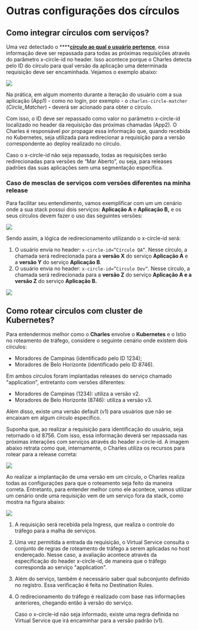# Outras configurações dos círculos

## Como integrar círculos com serviços?

Uma vez detectado o ****[**círculo ao qual o usuário pertence**](https://app.gitbook.com/@zup-products/s/charles/v/v1.6/circulos/como-identificar-os-circulos), essa informação deve ser repassada para todas as próximas requisições através do parâmetro x-circle-id no header. Isso acontece porque o Charles detecta pelo ID do círculo para qual versão da aplicação uma determinada requisição deve ser encaminhada. Vejamos o exemplo abaixo:

![](../.gitbook/assets/17.png)

Na prática, em algum momento durante a iteração do usuário com a sua aplicação \(App1\) - como no login, por exemplo - o `charles-circle-matcher` \(_Circle\_Matcher_\) **-** deverá ser acionado para obter o círculo. 

Com isso, o ID deve ser repassado como valor no parâmetro x-circle-id localizado no header da requisição das próximas chamadas \(App2\). O Charles é responsável por propagar essa informação que, quando recebida no Kubernetes, seja utilizada para redirecionar a requisição para a versão correspondente ao deploy realizado no círculo. 

Caso o x-circle-id não seja repassado, todas as requisições serão redirecionadas para versões de “Mar Aberto”, ou seja, para releases padrões das suas aplicações sem uma segmentação específica.  


### **Caso de mesclas de serviços com versões diferentes na minha release**

Para facilitar seu entendimento, vamos exemplificar com um um cenário onde a sua stack possui dois serviços: **Aplicação A** e **Aplicação B,** e os seus círculos devem fazer o uso das seguintes versões:

![](../.gitbook/assets/18.png)

Sendo assim, a lógica de redirecionamento utilizando o x-circle-id será: 

1. O usuário envia no header: `x-circle-id=”Círculo QA”`. Nesse círculo, a chamada será redirecionada para a **versão X** do serviço **Aplicação A** e a **versão Y** do serviço **Aplicação B**. 
2. O usuário envia no header: `x-circle-id=”Circulo Dev”`. Nesse círculo, a chamada será redirecionada para a **versão Z** do serviço **Aplicação A e a versão Z** do serviço **Aplicação B.**                      

![](../.gitbook/assets/19.png)

## Como rotear círculos com cluster de Kubernetes?

Para entendermos melhor como o **Charles** envolve o **Kubernetes** e o Istio no roteamento de tráfego, considere o seguinte cenário onde existem dois círculos:

* Moradores de Campinas \(identificado pelo ID 1234\);
* Moradores de Belo Horizonte \(identificado pelo ID 8746\).

Em ambos círculos foram implantadas releases do serviço chamado "application", entretanto com versões diferentes:

* Moradores de Campinas \(1234\): utiliza a versão v2.
* Moradores de Belo Horizonte \(8746\): utiliza a versão v3.

Além disso, existe uma versão default \(v1\) para usuários que não se encaixam em algum círculo específico.

Suponha que, ao realizar a requisição para identificação do usuário, seja retornado o id 8756. Com isso, essa informação deverá ser repassada nas próximas interações com serviços através do header x-circle-id. A imagem abaixo retrata como que, internamente, o Charles utiliza os recursos para rotear para a release correta:

![](../.gitbook/assets/20%20%281%29.png)

Ao realizar a implantação de uma versão em um círculo, o Charles realiza todas as configurações para que o roteamento seja feito da maneira correta. Entretanto, para entender melhor como ele acontece, vamos utilizar um cenário onde uma requisição vem de um serviço fora da stack, como mostra na figura abaixo:

![](../.gitbook/assets/21.png)

1. A requisição será recebida pela Ingress, que realiza o controle do tráfego para a malha de serviços. 
2. Uma vez permitida a entrada da requisição, o Virtual Service consulta o conjunto de regras de roteamento de tráfego a serem aplicadas no host endereçado. Nesse caso, a avaliação acontece através da especificação do header x-circle-id, de maneira que o tráfego corresponda ao serviço "application". 
3. Além do serviço, também é necessário saber qual subconjunto definido no registro. Essa verificação é feita no Destination Rules. 
4. O redirecionamento do tráfego é realizado com base nas informações anteriores, chegando então à versão do serviço.  


   Caso o x-circle-id não seja informado, existe uma regra definida no Virtual Service que irá encaminhar para a versão padrão \(v1\).




